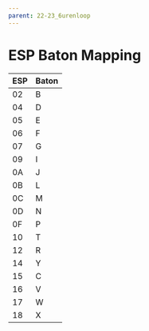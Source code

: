 ```yaml
---
parent: 22-23_6urenloop
---
```


# ESP Baton Mapping

| ESP | Baton |
|-----|-------|
| 02  | B     |
| 04  | D     |
| 05  | E     |
| 06  | F     |
| 07  | G     |
| 09  | I     |
| 0A  | J     |
| 0B  | L     |
| 0C  | M     |
| 0D  | N     |
| 0F  | P     |
| 10  | T     |
| 12  | R     |
| 14  | Y     |
| 15  | C     |
| 16  | V     |
| 17  | W     |
| 18  | X     |
